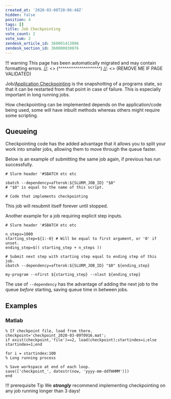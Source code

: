 ```yaml
---
created_at: '2020-03-08T20:06:48Z'
hidden: false
position: 4
tags: []
title: Job Checkpointing
vote_count: 2
vote_sum: 2
zendesk_article_id: 360001413096
zendesk_section_id: 360000030876
---
```




[//]: <> (REMOVE ME IF PAGE VALIDATED)
[//]: <> (vvvvvvvvvvvvvvvvvvvv)
!!! warning
    This page has been automatically migrated and may contain formatting errors.
[//]: <> (^^^^^^^^^^^^^^^^^^^^)
[//]: <> (REMOVE ME IF PAGE VALIDATED)

Job/[Application
Checkpointing](https://en.wikipedia.org/wiki/Application_checkpointing) is
the snapshotting of a programs state, so that it can be restarted from
that point in case of failure. This is especially important in long
running jobs.

How checkpointing can be implemented depends on the application/code
being used, some will have inbuilt methods whereas others might require
some scripting.

## Queueing

Checkpointing code has the added advantage that it allows you to split
your work into smaller jobs, allowing them to move through the queue
faster.

Below is an example of submitting the same job again, if previous has
run successfully.

``` sl
# Slurm header '#SBATCH etc etc

sbatch --dependency=afterok:${SLURM_JOB_ID} "$0"
# "$0" is equal to the name of this script.

# Code that implements checkpointing
```

This job will resubmit itself forever until stopped.

Another example for a job requiring explicit step inputs.

``` sl
# Slurm header '#SBATCH etc etc

n_steps=1000
starting_step=${1:-0} # Will be equal to first argument, or '0' if unset.
ending_step=$(( starting_step + n_steps ))

# Submit next step with starting step equal to ending step of this job.
sbatch --dependency=afterok:${SLURM_JOB_ID} "$0" ${ending_step}

my-program --nfirst ${starting_step} --nlast ${ending_step}
```

The use of `--dependency` has the advantage of adding the next job to
the queue *before* starting, saving queue time in between jobs.

## Examples

### Matlab

``` sl
% If checkpoint file, load from there.
checkpoint='checkpoint_2020-03-09T0916.mat';
if exist(checkpoint,'file')==2, load(checkpoint);startindex=i;else startindex=1;end

for i = startindex:100
% Long running process

% Save workspace at end of each loop.
save(['checkpoint_', datestr(now, 'yyyy-mm-ddTHHMM')])
end
```
!!! prerequisite Tip
We ***strongly*** recommend implementing checkpointing on any job
running longer than 3 days!